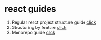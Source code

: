 # react guides
1. Regular react project structure guide [click](https://github.com/zhDmitry/react-guide/blob/master/Regular.md)
2. Structuring by feature [click](https://github.com/zhDmitry/react-guide/blob/master/Feature.md)
3. Monorepo guide [click](https://github.com/zhDmitry/react-guide/blob/master/Monorepo.md)

